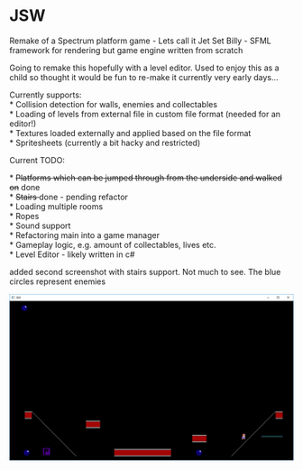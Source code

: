# JSW
Remake of a Spectrum platform game - Lets call it Jet Set Billy - SFML framework for rendering but game engine written from scratch
<p>
Going to remake this hopefully with a level editor. Used to enjoy this as a child so thought it would be fun to re-make it
currently very early days...
<p>
Currently supports: <br>
* Collision detection for walls, enemies and collectables <br>
* Loading of levels from external file in custom file format (needed for an editor!) <br>
* Textures loaded externally and applied based on the file format <br>
* Spritesheets (currently a bit hacky and restricted) <br>
<p>
<p>
Current TODO: <p>
* <del>Platforms which can be jumped through from the underside and walked on</del> done <br>
* <del> Stairs </del> done - pending refactor  <br>
* Loading multiple rooms <br>
* Ropes <br>
* Sound support <br>
* Refactoring main into a game manager <br>
* Gameplay logic, e.g. amount of collectables, lives etc. <br>
* Level Editor - likely written in c# <p>
<p>
added second screenshot with stairs support. Not much to see. The blue circles represent enemies

![alt text](screenshot.png)
